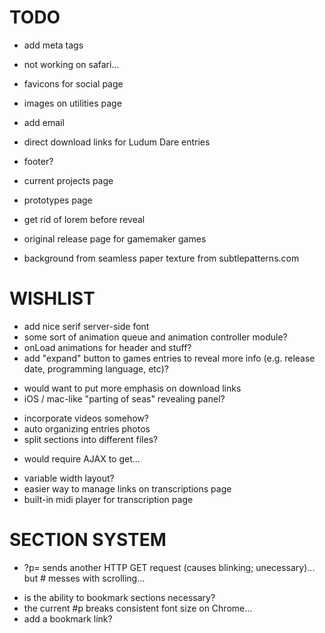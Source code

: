 # TODO

* add meta tags
* not working on safari...
* favicons for social page
* images on utilities page
* add email
* direct download links for Ludum Dare entries
* footer?
* current projects page
* prototypes page
* get rid of lorem before reveal

* original release page for gamemaker games
* background from seamless paper texture from subtlepatterns.com

# WISHLIST

* add nice serif server-side font
* some sort of animation queue and animation controller module?
* onLoad animations for header and stuff?
* add "expand" button to games entries to reveal more info (e.g. release date, programming language, etc)?
 - would want to put more emphasis on download links
 - iOS / mac-like "parting of seas" revealing panel?
* incorporate videos somehow?
* auto organizing entries photos
* split sections into different files?
 - would require AJAX to get...
* variable width layout?
* easier way to manage links on transcriptions page
* built-in midi player for transcription page

# SECTION SYSTEM

* ?p= sends another HTTP GET request (causes blinking; unecessary)... but # messes with scrolling...
 - is the ability to bookmark sections necessary?
 - the current #p breaks consistent font size on Chrome...
 - add a bookmark link?
